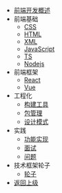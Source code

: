 * [前端开发概述](/CS/前端/README)
* 前端基础
    * [CSS](/CS/前端/CSS)
    * [HTML](/CS/前端/HTML)
    * [XML](/CS/前端/XML)
    * [JavaScript](/CS/前端/JavaScript)
    * [TS](/CS/前端/TS)
    * [Nodejs](/CS/前端/Nodejs)
* 前端框架
    * [React](/CS/前端/React)
    * [Vue](/CS/前端/Vue)
* 工程化
    * [构建工具](/CS/前端/Build)
    * [包管理](/CS/前端/Package)
    * [设计模式](/CS/前端/设计模式)
* 实践
    * [功能实现](/CS/前端/功能实现)
    * [面试](/CS/前端/面试)
    * [问题](/CS/前端/问题)
* 技术框架轮子
    * [轮子](/CS/前端/轮子)
* [返回上级](/CS/_sidebar)
